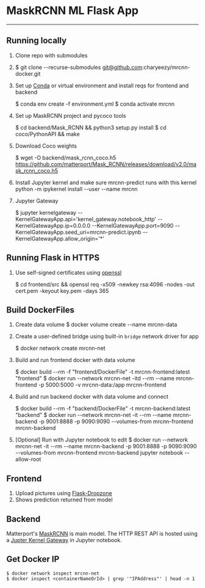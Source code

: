 # MaskRCNN ML Flask App
------

## Running locally

1. Clone repo with submodules
2. 
    $ git clone --recurse-submodules git@github.com:charyeezy/mrcnn-docker.git

3. Set up [Conda](https://www.anaconda.com/distribution/) or virtual environment and install reqs for frontend and backend

    $ conda env create -f environment.yml
    $ conda activate mrcnn

4. Set up MaskRCNN project and pycoco tools
   
   $ cd backend/Mask_RCNN && python3 setup.py install
   $ cd coco/PythonAPI && make

5. Download Coco weights
   
    $ wget -O backend/mask_rcnn_coco.h5 https://github.com/matterport/Mask_RCNN/releases/download/v2.0/mask_rcnn_coco.h5


6. Install Jupyter kernel and make sure mrcnn-predict runs with this kernel
   python -m ipykernel install --user --name mrcnn 

7. Jupyter Gateway
   
   $ jupyter kernelgateway --KernelGatewayApp.api='kernel_gateway.notebook_http' --KernelGatewayApp.ip=0.0.0.0 --KernelGatewayApp.port=9090 --KernelGatewayApp.seed_uri=mrcnn-predict.ipynb --KernelGatewayApp.allow_origin='*'


## Running Flask in HTTPS

1. Use self-signed certificates using [openssl](https://www.openssl.org/source/)

    $ cd frontend/src && openssl req -x509 -newkey rsa:4096 -nodes -out cert.pem -keyout key.pem -days 365


## Build DockerFiles

1. Create data volume
    $ docker volume create --name mrcnn-data

2. Create a user-defined bridge using built-in `bridge` network driver for app

    $ docker network create mrcnn-net

3. Build and run frontend docker with data volume

    $ docker build --rm -f "frontend/DockerFile" -t mrcnn-frontend:latest "frontend"
    $ docker run --network mrcnn-net -itd --rm --name mrcnn-frontend -p 5000:5000  -v  mrcnn-data:/app mrcnn-frontend 

4.  Build and run backend docker with data volume and connect 

    $ docker build --rm -f "backend/DockerFile" -t mrcnn-backend:latest "backend"
    $ docker run --network mrcnn-net -it --rm --name mrcnn-backend -p 9001:8888  -p 9090:9090 --volumes-from mrcnn-frontend mrcnn-backend 

5. [Optional] Run with Jupyter notebook to edit
    $ docker run --network mrcnn-net -it --rm --name mrcnn-backend -p 9001:8888  -p 9090:9090 --volumes-from mrcnn-frontend mrcnn-backend  jupyter notebook --allow-root 



## Frontend

1. Upload pictures using [Flask-Dropzone](https://github.com/greyli/flask-dropzone)
2. Shows prediction returned from model

## Backend

Matterport's [MaskRCNN](https://github.com/matterport/Mask_RCNN) is main model. The HTTP REST API is hosted using a [Jupter Kernel Gateway](https://github.com/jupyter/kernel_gateway) in Jupyter notebook. 


## Get Docker IP

    $ docker network inspect mrcnn-net
    $ docker inspect <containerNameOrId> | grep '"IPAddress"' | head -n 1